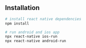 

## Installation



```bash
# install react native dependencies
npm install

# run android and ios app
npx react-native ios-run
npx react-native android-run
```


